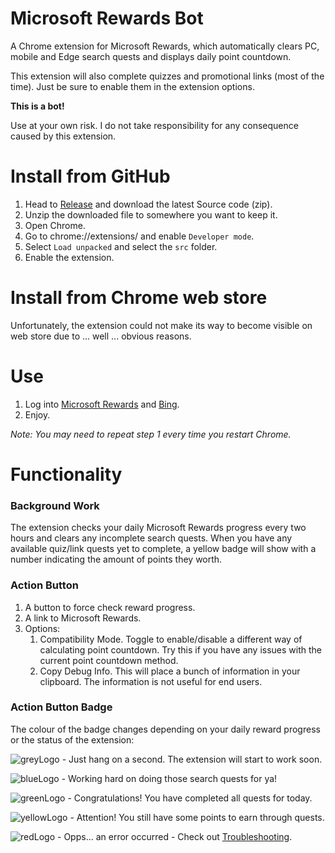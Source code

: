 # Microsoft Rewards Bot

A Chrome extension for Microsoft Rewards, which automatically clears PC, mobile and Edge search quests and displays daily point countdown.

This extension will also complete quizzes and promotional links (most of the time). Just be sure to enable them in the extension options.

**This is a bot!**

Use at your own risk. I do not take responsibility for any consequence caused by this extension.

# Install from GitHub

1. Head to [Release](https://github.com/kerv/Microsoft-Reward-Chrome-Ext/releases) and download the latest Source code (zip).
2. Unzip the downloaded file to somewhere you want to keep it.
3. Open Chrome.
4. Go to chrome://extensions/ and enable `Developer mode`.
5. Select `Load unpacked` and select the `src` folder.
6. Enable the extension.


# Install from Chrome web store

Unfortunately, the extension could not make its way to become visible on web store due to ... well ... obvious reasons.

# Use

1. Log into [Microsoft Rewards](https://account.microsoft.com/rewards) and [Bing](https://www.bing.com/).
2. Enjoy.

*Note: You may need to repeat step 1 every time you restart Chrome.*

# Functionality

### Background Work

The extension checks your daily Microsoft Rewards progress every two hours and clears any incomplete search quests. When you have any available quiz/link quests yet to complete, a yellow badge will show with a number indicating the amount of points they worth.

### Action Button

1. A button to force check reward progress.
2. A link to Microsoft Rewards.
3. Options:
   1. Compatibility Mode. Toggle to enable/disable a different way of calculating point countdown. Try this if you have any issues with the current point countdown method.
   2. Copy Debug Info. This will place a bunch of information in your clipboard. The information is not useful for end users.

### Action Button Badge

The colour of the badge changes depending on your daily reward progress or the status of the extension:

![greyLogo](src/img/grey@1x.png?raw=true) - Just hang on a second. The extension will start to work soon.

![blueLogo](src/img/busy@1x.png?raw=true) - Working hard on doing those search quests for ya!

![greenLogo](src/img/done@1x.png?raw=true) - Congratulations! You have completed all quests for today.

![yellowLogo](src/img/warn@1x.png?raw=true) - Attention! You still have some points to earn through quests.

![redLogo](src/img/err@1x.png?raw=true) - Opps... an error occurred - Check out [Troubleshooting](TROUBLESHOOTING.md).
